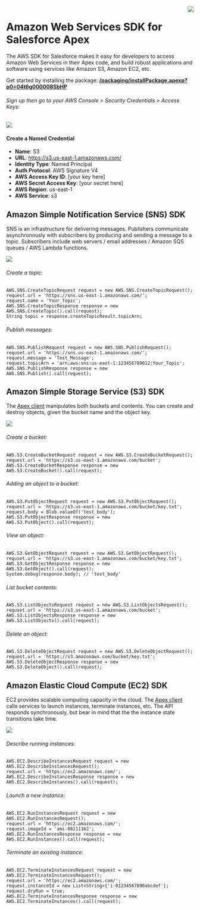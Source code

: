 <a style="float: right;" href="https://githubsfdeploy.herokuapp.com?owner=mattandneil&amp;repo=aws-sdk&amp;ref=master">
    <img src="https://www.xbaf.com/wp-content/uploads/gh-aws-deploy.png" />
</a>

# Amazon Web Services SDK for Salesforce Apex

The AWS SDK for Salesforce makes it easy for developers to access Amazon Web Services in their Apex code, and build robust applications and software using services like Amazon S3, Amazon EC2, etc.

Get started by installing the package: <a href="https://login.salesforce.com/packaging/installPackage.apexp?p0=04t6g000008SbHP"><b>/packaging/installPackage.apexp?p0=04t6g000008SbHP</b></a>

###### Sign up then go to your AWS Console > Security Credentials > Access Keys:

<img src="https://www.xbaf.com/wp-content/uploads/gh-aws-security-setup.png" />

#### Create a Named Credential

- **Name**: S3
- **URL**: https://s3.us-east-1.amazonaws.com/
- **Identity Type**: Named Principal
- **Auth Protocol**: AWS Signature V4
- **AWS Access Key ID**: [your key here]
- **AWS Secret Access Key**: [your secret here]
- **AWS Region**: us-east-1
- **AWS Service**: s3

## Amazon Simple Notification Service (SNS) SDK

SNS is an infrastructure for delivering messages. Publishers communicate asynchronously with subscribers by producing and sending a message to a topic. Subscribers include web servers / email addresses / Amazon SQS queues / AWS Lambda functions.

<img src="https://www.xbaf.com/wp-content/uploads/gh-aws-sns-how-works.png" />

###### Create a topic:

    AWS.SNS.CreateTopicRequest request = new AWS.SNS.CreateTopicRequest();
    request.url = 'https://sns.us-east-1.amazonaws.com/';
    request.name = 'Your_Topic';
    AWS.SNS.CreateTopicResponse response = new AWS.SNS.CreateTopic().call(request);
    String topic = response.createTopicResult.topicArn;

###### Publish messages:

    AWS.SNS.PublishRequest request = new AWS.SNS.PublishRequest();
    requset.url = 'https://sns.us-east-1.amazonaws.com/';
    request.message = 'Test_Message';
    request.topicArn = 'arn:aws:sns:us-east-1:123456789012:Your_Topic';
    AWS.SNS.PublishResponse response = new AWS.SNS.Publish().call(request);

## Amazon Simple Storage Service (S3) SDK

The [Apex client](https://github.com/mattandneil/aws-sdk/blob/master/S3.cls) manipulates both buckets and contents. You can create and destroy objects, given the bucket name and the object key.

<img src="https://www.xbaf.com/wp-content/uploads/gh-aws-flow-signup.png" />

###### Create a bucket:

    AWS.S3.CreateBucketRequest request = new AWS.S3.CreateBucketRequest();
    request.url = 'https://s3.us-east-1.amazonaws.com/bucket';
    AWS.S3.CreateBucketResponse response = new AWS.S3.CreateBucket().call(request);

###### Adding an object to a bucket:

    AWS.S3.PutObjectRequest request = new AWS.S3.PutObjectRequest();
    request.url = 'https://s3.us-east-1.amazonaws.com/bucket/key.txt';
    request.body = Blob.valueOf('test_body');
    AWS.S3.PutObjectResponse response = new AWS.S3.PutObject().call(request);

###### View an object:

    AWS.S3.GetObjectRequest request = new AWS.S3.GetObjectRequest();
    requset.url = 'https://s3.us-east-1.amazonaws.com/bucket/key.txt';
    AWS.S3.GetObjectResponse response = new AWS.S3.GetObject().call(request);
    System.debug(response.body); // 'test_body'

###### List bucket contents:

    AWS.S3.ListObjectsRequest request = new AWS.S3.ListObjectsRequest();
    requset.url = 'https://s3.us-east-1.amazonaws.com/bucket';
    AWS.S3.ListObjectsResponse response = new AWS.S3.ListObjects().call(request);

###### Delete an object:

    AWS.S3.DeleteObjectRequest request = new AWS.S3.DeleteObjectRequest();
    request.url = 'https://s3.amazonaws.com/bucket/key.txt';
    AWS.S3.DeleteObjectResponse response = new AWS.S3.DeleteObject().call(request);

## Amazon Elastic Cloud Compute (EC2) SDK

EC2 provides scalable computing capacity in the cloud. The [Apex client](https://github.com/mattandneil/aws-sdk/blob/master/EC2.cls) calls services to launch instances, terminate instances, etc. The API responds synchronously, but bear in mind that the the instance state transitions take time.

<img src="https://www.xbaf.com/wp-content/uploads/gh-aws-instance-lifecycle.png" />

###### Describe running instances:

    AWS.EC2.DescribeInstancesRequest request = new AWS.EC2.DescribeInstancesRequest();
    request.url = 'https://ec2.amazonaws.com/';
    AWS.EC2.DescribeInstancesResponse response = new AWS.EC2.DescribeInstances().call(request);

###### Launch a new instance:

    AWS.EC2.RunInstancesRequest request = new AWS.EC2.RunInstancesRequest();
    request.url = 'https://ec2.amazonaws.com/';
    request.imageId = 'ami-08111162';
    AWS.EC2.RunInstancesResponse response = new AWS.EC2.RunInstances().call(request);

###### Terminate an existing instance:

    AWS.EC2.TerminateInstancesRequest request = new AWS.EC2.TerminateInstancesRequest();
    request.url = 'https://ec2.amazonaws.com/';
    request.instanceId = new List<String>{'i-01234567890abcdef'};
    request.dryRun = true;
    AWS.EC2.TerminateInstancesResponse response = new AWS.EC2.TerminateInstances().call(request);
